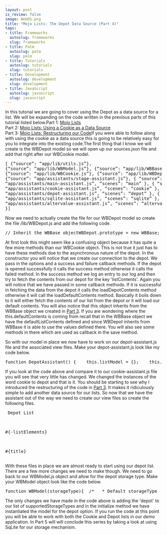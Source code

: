 ```yaml
--- 
layout: post
is_review: false
image: WebOS.png
title: "Mojo Lists: The Depot Data Source (Part 4)"
tags: 
- title: Frameworks
  autoslug: frameworks
  slug: frameworks
- title: Palm
  autoslug: palm
  slug: palm
- title: Tutorials
  autoslug: tutorials
  slug: tutorials
- title: Development
  autoslug: development
  slug: development
- title: JavaScript
  autoslug: javascript
  slug: javascript
---
```

In this tutorial we are going to cover using the Depot as a data source for a list.  We will be expanding on the code written in the previous parts of this tutorial listed below.Part 1: [Mojo Lists](http://www.josephcrawford.com/2009/09/13/mojo-lists-part-1/)<br />Part 2: [Mojo Lists: Using a Cookie as a Data Source](http://www.josephcrawford.com/2009/09/21/mojo-lists-using-a-cookie-as-a-data-source-part-2/)<br />Part 3: [Mojo Lists: Restructuring our Code](http://www.josephcrawford.com/2009/10/03/mojo-lists-restructuring-our-code-part-3/)If you were able to follow along with using the cookie as a data source this is going to be relatively easy for you to integrate into the existing code.The first thing that I know we will create is the WBDepot model so we will open up our sources.json file and add that right after our WBCookie model.<pre line="1" lang="javascript">[    {“source”: “app/lib/utils.js”},    {“source”: “app/lib/WBModel.js”},    {“source”: “app/lib/WBBase.js”},    {“source”: “app/lib/WBCookie.js”},    {“source”: “app/lib/WBDepot.js”},    {“source”: “app/assistants/stage-assistant.js”},    {        “source”: “app/assistants/main-assistant.js”,        “scenes”: “main”    },    {        “source”: “app/assistants/cookie-assistant.js”,        “scenes”: “cookie”    },    {        “source”: “app/assistants/depot-assistant.js”,        “scenes”: “depot”    },    {        “source”: “app/assistants/sqlite-assistant.js”,        “scenes”: “sqlite”    },    {        “source”: “app/assistants/altervalue-assistant.js”,        “scenes”: “altervalue”    }]</pre>
Now we need to actually create the file for our WBDepot model so create the file /lib/WBDepot.js and add the following code.
<pre line="1" lang="javascript">// Inherit the WBBase objectWBDepot.prototype = new WBBase; function WBDepot() {    var options = { name: ‘wb_depot_list_demo’, version: 1, replace: false, estimatedSize: 100000 };    this.depot = new Mojo.Depot(options, this.openSuccess.bind(this), this.openFailure.bind(this));} /*** Public methods that need to exist in all of our model objects, these override the methods in WBBase* Think of these as abstract methods.*/WBDepot.prototype.save = function(listContents){    Mojo.Log.info(“Depot save started.”);    this.depot.add(        ‘listContents’,        listContents,        this.saveContentsSuccess.bind(this),        this.saveContentsFailure.bind(this)    );};  /*** Methods that belong solely to the WBDepot object, these are only called internally and never called on the object instance*/WBDepot.prototype.openSuccess = function() {    Mojo.Log.info(“Depot opened successfully”);    this.depot.get(        “listContents”,        this.loadDepotContents.bind(this),        this.loadDefaultContents.bind(this)    );}; WBDepot.prototype.openFailure = function(result) {    Mojo.Log.warn(“Unable to open depot: “, result);}; WBDepot.prototype.loadDepotContents = function(result) {    if(result === null) {        Mojo.Log.warn(“Retrieved empty or null contents from the depot, using defaults.”);        this.loadDefaultContents();    } else {        Mojo.Log.info(“Retrieved contents from the depot.”);        this.list = result;    }}; WBDepot.prototype.loadDefaultContents = function() {    Mojo.Log.info(“Loading default contents”);    this.contents = this.defaultContents;}; WBDepot.prototype.saveContentsSuccess = function() {    Mojo.Log.info(“Contents saved to the depot.”);}; WBDepot.prototype.saveContentsFailed = function(result) {  Mojo.Log.warn(“Depot save failed: “, result); };</pre>
At first look this might seem like a confusing object because it has quite a few more methods than our WBCookie object.  This is not true it just has to have these methods due to the asynchronous nature of the depot.  In the constructor you will notice that we create our connection to the depot.  We pass in the options and a success and failure callback methods.  If the depot is opened successfully it calls the success method otherwise it calls the failed method.  In the success method we log an entry to our log and then try to fetch the contents from our depot for the key 'listContents'.  Again you will notice that we have passed in some callback methods.  If it is successful in fetching the data from the depot it calls the loadDepotContents method otherwise it will call the loadDefaultContents method.  Basically it boils down to it will either fetch the contents of our list from the depot or it will load our default contents.  You will also notice that this object inherits from the WBBase object we created in [Part 3](http://www.josephcrawford.com/2009/10/03/mojo-lists-restructuring-our-code-part-3/).  If you are wondering where the this.defaultContents is coming from recall that in the WBBase object we have the defaultListContents defined and since WBDepot inherits from WBBase it is able to use the values defined there.  You will also see some methods in there which are used as callback in the save method.

So with our model in place we now have to work on our depot-assistant.js file and the associated view files.  Make your depot-assistant.js look like my code below.
<pre line="1" lang="javascript">function DepotAssistant() {    this.listModel = {};    this.model = null;} DepotAssistant.prototype.setup = function() {    this.model = new WBModel(‘depot’);     this.listModel = {    items: {}    };       Mojo.Log.info(“listModel: %j”, this.listModel);       this.controller.setupWidget(“depotListWgt”,        {            itemTemplate: “depot/depotRowTemplate”,            listTemplate: “depot/depotListTemplate”,            swipeToDelete: false,            renderLimit: 40,            reorderable: false        },    this.listModel    );    this.depotListHandler = this.loadAlterValueScene.bindAsEventListener(this);    this.controller.listen(this.controller.get(“depotListWgt”), Mojo.Event.listTap, this.depotListHandler);}; DepotAssistant.prototype.loadAlterValueScene = function(event){    Mojo.Controller.stageController.pushScene( ‘altervalue’, ‘depot’, event.index, this.listModel.items );}; DepotAssistant.prototype.activate = function(event) {    this.listModel.items = this.model.getListContents();    this.controller.modelChanged(this.listModel);};  DepotAssistant.prototype.deactivate = function(event) { }; DepotAssistant.prototype.cleanup = function(event) {    Mojo.Event.stopListening(this.controller.get(“depotListWgt”), Mojo.Event.listTap, this.depotListHandler);};</pre>
If you look at the code above and compare it to our cookie-assistant.js file you will see that very little has changed.  We changed the instances of the word cookie to depot and that is it.  You should be starting to see why I introduced the restructuring of the code in [Part 3](http://www.josephcrawford.com/2009/10/03/mojo-lists-restructuring-our-code-part-3/).  It makes it ridiculously simple to add another data source for our lists.  So now that we have the assistant out of the way we need to create our view files so create the following files.
<pre line="1" lang="html"><!– views/depot/depot-scene.html –><div id=“feedTitle” class=“palm-header center”> Depot List <div class="“palm-header-spacer”"></div> <div id="“mainScene”" class="“mainScene”"><div id="“depotListWgt”" x-mojo-element="“List”"></div> </div></pre><pre line="1" lang="html"><!– views/depot/depotListTemplate.html –><div class="“palm-list”">#{-listElements}</div></pre><pre line="1" lang="html"><!– views/depot/depotListTemplate.html –><div x-mojo-touch-feedback="“delayed”" class="“palm-row”">    <div class="“palm-row-wrapper”">        <div id=“itemTitle” class=“title truncating-text”>#{title}</div>    </div></pre>
With these files in place we are almost ready to start using our depot list.  There are a few more changes we need to make though.  We need to go back to our WBModel.js object and allow for the depot storage type.  Make your WBModel object look like the code below.
<pre line="1" lang="javascript">function WBModel(storageType){  /*   * Default storageType   *   * This is set so that if the developer does not send in a storageType type value it will default to a cookie.   * It will also default to cookie if the storageType type specified is not in our supported list of supported storageType types.   */  this.defaultStorageType = ‘cookie’;  this.supportedStorageTypes = [‘cookie’, ‘depot’];   // set the initial storageType type to the default storageType type  this.storageType = this.defaultStorageType;   // check to make sure that our specified storageType type is in our supported storageType types – The in_array function is in our utils.js file.  if(in_array(storageType, this.supportedStorageTypes))  {    // set the storageType type to the specified storageType type.    this.storageType = storageType;  }  else  {    Mojo.Log.info(“Unsupported storage type ‘%s’ using the ‘%s’ as default”, storageType, this.defaultStorageType);  }   return this.factory(storageType);} WBModel.prototype.factory = function(storageType) {  switch(this.storageType)  {    case ‘depot’:      // Placeholder for Depot Object Instantiation      return new WBDepot();      break;    case ‘cookie’:    default:      // Cookie storage by default      return new WBCookie();  }}</pre>
The only changes we have made in the code above is adding the 'depot' to our list of supportedStorageTypes and in the initialize method we have instantiated the model for the depot option.  If you run the code at this point you will be able to work with both the Cookie and Depot lists in our demo application.  In Part 5 will will conclude this series by taking a look at using SqLite for our storage mechanism.
